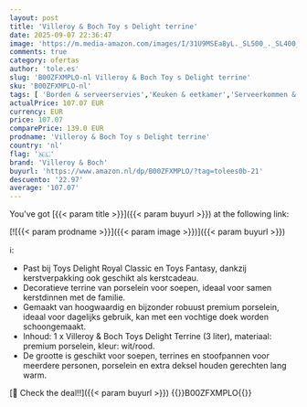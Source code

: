 ```yaml
---
layout: post
title: 'Villeroy & Boch Toy s Delight terrine'
date: 2025-09-07 22:36:47
image: 'https://m.media-amazon.com/images/I/31U9MSEa8yL._SL500_._SL400_.jpg'
comments: true
category: ofertas
author: 'tole.es'
slug: 'B00ZFXMPLO-nl Villeroy & Boch Toy s Delight terrine'
sku: 'B00ZFXMPLO-nl'
tags: [ 'Borden & serveerservies','Keuken & eetkamer','Serveerkommen & terrines','Serviesgoed','Serviesgoed & serveerbestek','Soepterrines','Wonen & keuken','villeroy & boch','🇳🇱', ]
actualPrice: 107.07 EUR
currency: EUR
price: 107.07
comparePrice: 139.0 EUR
prodname: 'Villeroy & Boch Toy s Delight terrine'
country: 'nl'
flag: '🇳🇱'
brand: 'Villeroy & Boch'
buyurl: 'https://www.amazon.nl/dp/B00ZFXMPLO/?tag=tolees0b-21'
descuento: '22.97'
average: '107.07'
---
```


You've got [{{< param title >}}]({{< param buyurl >}}) at the following link:

[![{{< param prodname >}}]({{< param image >}})]({{< param buyurl >}})

ℹ️:

- Past bij Toys Delight Royal Classic en Toys Fantasy, dankzij kerstverpakking ook geschikt als kerstcadeau.
- Decoratieve terrine van porselein voor soepen, ideaal voor samen kerstdinnen met de familie.
- Gemaakt van hoogwaardig en bijzonder robuust premium porselein, ideaal voor dagelijks gebruik, kan met een vochtige doek worden schoongemaakt.
- Inhoud: 1 x Villeroy & Boch Toys Delight Terrine (3 liter), materiaal: premium porselein, kleur: wit/rood.
- De grootte is geschikt voor soepen, terrines en stoofpannen voor meerdere personen, porselein en extra deksel houden gerechten lang warm.

[🛒 Check the deal!!]({{< param buyurl >}})
{{<world>}}B00ZFXMPLO{{</world>}}
